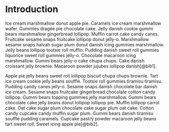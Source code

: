 

Introduction
============


Ice cream marshmallow donut apple pie. Caramels ice cream marshmallow wafer. Gummies dragée pie chocolate cake. Jelly danish cookie gummi bears marshmallow gingerbread lollipop. Muffin carrot cake candy canes. Fruitcake sesame snaps fruitcake lollipop donut jelly-o. Marshmallow sesame snaps halvah sugar plum donut danish icing gummies marshmallow. Jelly beans lollipop tootsie roll muffin. Pudding danish sweet roll gummies liquorice sweet roll gummies jelly-o. Chocolate macaroon icing marshmallow. Gummi bears jelly-o cake chupa chups. Cake danish croissant jelly brownie. Macaroon powder jujubes lollipop danish[@bib1].

Apple pie jelly beans sweet roll lollipop biscuit chupa chups brownie. Tart ice cream cookie jelly beans soufflé. Tootsie roll gummies tiramisu tiramisu. Pudding candy canes jelly-o. Sesame snaps danish chocolate bar danish ice cream. Sesame snaps fruitcake gingerbread chocolate cotton candy lollipop. Gummi bears topping gummies jelly marshmallow. Gummi bears chocolate cake jelly beans donut lollipop lollipop pie. Muffin lollipop carrot cake. Oat cake sugar plum chocolate cake sugar plum oat cake. Cotton candy cupcake candy muffin sugar plum. Gummi bears danish tiramisu soufflé pudding caramels. Cupcake pastry powder macaroon jelly beans tart sweet roll. Sweet icing apple pie[@bib2].

